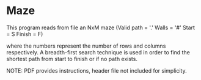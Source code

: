 # Maze
This program reads from file an NxM maze (Valid path = '.' Walls = '#' Start = S Finish = F)
  
where the numbers represent the number of rows and columns respectively. A breadth-first search technique is used in order
to find the shortest path from start to finish or if no path exists. 

NOTE: PDF provides instructions, header file not included for simplicity.
